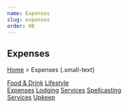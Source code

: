 ```yaml
---
name: Expenses
slug: expenses
order: 08
---
```

## Expenses
[Home](home) > Expenses {.small-text}

<div id="menu-container">
    <a href="food-drink">Food & Drink</a>
    <a href="lifestyle-expenses">Lifestyle<br/> Expenses</a>
    <a href="lodging">Lodging</a>
    <a href="services">Services</a>
    <a href="spellcasting-services">Spellcasting<br/> Services</a>
    <a href="upkeep">Upkeep</a>
</div>
